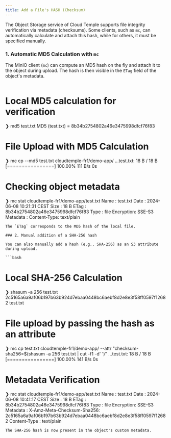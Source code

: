 ```yaml
---
title: Add a File's HASH (Checksum)
---
```


The Object Storage service of Cloud Temple supports file integrity verification via metadata (checksums). Some clients, such as `mc`, can automatically calculate and attach this hash, while for others, it must be specified manually.

### 1. Automatic MD5 Calculation with `mc`

The MinIO client (`mc`) can compute an MD5 hash on the fly and attach it to the object during upload. The hash is then visible in the `ETag` field of the object's metadata.

```bash
```

# Local MD5 calculation for verification
❯ md5 test.txt
MD5 (test.txt) = 8b34b2754802a46e3475998dfcf76f83

# File Upload with MD5 Calculation
❯ mc cp --md5 test.txt cloudtemple-fr1/demo-app/
...test.txt: 18 B / 18 B [================] 100.00% 111 B/s 0s

# Checking object metadata
❯ mc stat cloudtemple-fr1/demo-app/test.txt
Name      : test.txt
Date      : 2024-06-08 10:21:31 CEST
Size      : 18 B
ETag      : 8b34b2754802a46e3475998dfcf76f83
Type      : file
Encryption: SSE-S3
Metadata  :
    Content-Type: text/plain
```
The `ETag` corresponds to the MD5 hash of the local file.

### 2. Manual addition of a SHA-256 hash

You can also manually add a hash (e.g., SHA-256) as an S3 attribute during upload.

```bash
```

# Local SHA-256 Calculation
❯ shasum -a 256 test.txt
2c5165a6a9af06b197b63b924d7ebaa0448bc6aebf8d2e8e3f58ff0597f12682  test.txt

# File upload by passing the hash as an attribute
❯ mc cp test.txt cloudtemple-fr1/demo-app/ --attr "checksum-sha256=$(shasum -a 256 test.txt | cut -f1 -d' ')"
...test.txt: 18 B / 18 B [================] 100.00% 141 B/s 0s

# Metadata Verification
❯ mc stat cloudtemple-fr1/demo-app/test.txt
Name      : test.txt
Date      : 2024-06-08 10:41:17 CEST
Size      : 18 B
ETag      : 8b34b2754802a46e3475998dfcf76f83
Type      : file
Encryption: SSE-S3
Metadata  :
    X-Amz-Meta-Checksum-Sha256: 2c5165a6a9af06b197b63b924d7ebaa0448bc6aebf8d2e8e3f58ff0597f12682
    Content-Type              : text/plain
```
The SHA-256 hash is now present in the object's custom metadata.